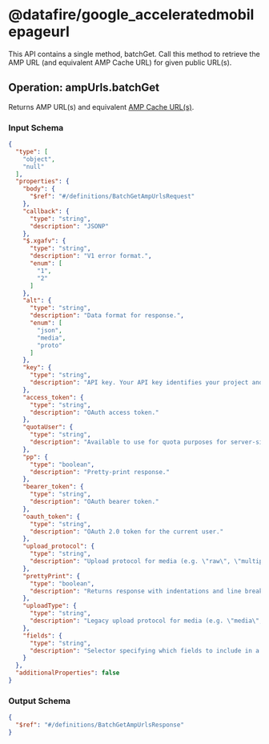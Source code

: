 # @datafire/google_acceleratedmobilepageurl
This API contains a single method, batchGet. Call this method to retrieve the AMP URL (and equivalent AMP Cache URL) for given public URL(s).


## Operation: ampUrls.batchGet
Returns AMP URL(s) and equivalent
[AMP Cache URL(s)](/amp/cache/overview#amp-cache-url-format).

### Input Schema
```json
{
  "type": [
    "object",
    "null"
  ],
  "properties": {
    "body": {
      "$ref": "#/definitions/BatchGetAmpUrlsRequest"
    },
    "callback": {
      "type": "string",
      "description": "JSONP"
    },
    "$.xgafv": {
      "type": "string",
      "description": "V1 error format.",
      "enum": [
        "1",
        "2"
      ]
    },
    "alt": {
      "type": "string",
      "description": "Data format for response.",
      "enum": [
        "json",
        "media",
        "proto"
      ]
    },
    "key": {
      "type": "string",
      "description": "API key. Your API key identifies your project and provides you with API access, quota, and reports. Required unless you provide an OAuth 2.0 token."
    },
    "access_token": {
      "type": "string",
      "description": "OAuth access token."
    },
    "quotaUser": {
      "type": "string",
      "description": "Available to use for quota purposes for server-side applications. Can be any arbitrary string assigned to a user, but should not exceed 40 characters."
    },
    "pp": {
      "type": "boolean",
      "description": "Pretty-print response."
    },
    "bearer_token": {
      "type": "string",
      "description": "OAuth bearer token."
    },
    "oauth_token": {
      "type": "string",
      "description": "OAuth 2.0 token for the current user."
    },
    "upload_protocol": {
      "type": "string",
      "description": "Upload protocol for media (e.g. \"raw\", \"multipart\")."
    },
    "prettyPrint": {
      "type": "boolean",
      "description": "Returns response with indentations and line breaks."
    },
    "uploadType": {
      "type": "string",
      "description": "Legacy upload protocol for media (e.g. \"media\", \"multipart\")."
    },
    "fields": {
      "type": "string",
      "description": "Selector specifying which fields to include in a partial response."
    }
  },
  "additionalProperties": false
}
```
### Output Schema
```json
{
  "$ref": "#/definitions/BatchGetAmpUrlsResponse"
}
```
